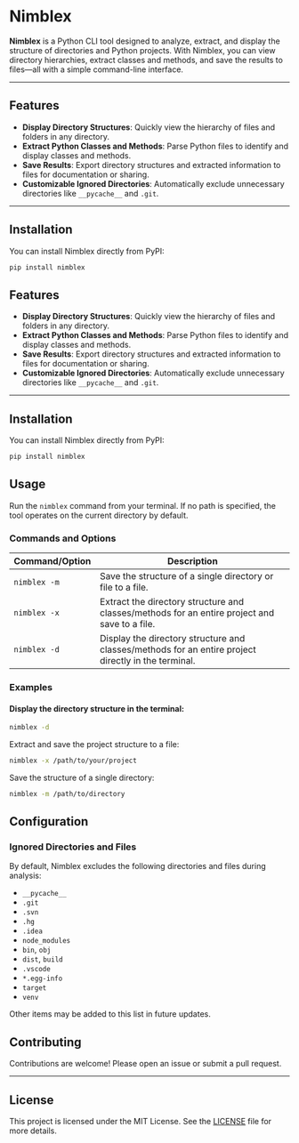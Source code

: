 
# Nimblex

**Nimblex** is a Python CLI tool designed to analyze, extract, and display the structure of directories and Python projects. With Nimblex, you can view directory hierarchies, extract classes and methods, and save the results to files—all with a simple command-line interface.

---

## Features

- **Display Directory Structures**: Quickly view the hierarchy of files and folders in any directory.
- **Extract Python Classes and Methods**: Parse Python files to identify and display classes and methods.
- **Save Results**: Export directory structures and extracted information to files for documentation or sharing.
- **Customizable Ignored Directories**: Automatically exclude unnecessary directories like `__pycache__` and `.git`.

---

## Installation

You can install Nimblex directly from PyPI:

```bash
pip install nimblex
```


## Features

- **Display Directory Structures**: Quickly view the hierarchy of files and folders in any directory.
- **Extract Python Classes and Methods**: Parse Python files to identify and display classes and methods.
- **Save Results**: Export directory structures and extracted information to files for documentation or sharing.
- **Customizable Ignored Directories**: Automatically exclude unnecessary directories like `__pycache__` and `.git`.

---

## Installation

You can install Nimblex directly from PyPI:

```bash
pip install nimblex
```


## Usage

Run the `nimblex` command from your terminal. If no path is specified, the tool operates on the current directory by default.

### Commands and Options
|Command/Option  |Description  |	 
|--|--|
| ‍‍`nimblex -m` | Save the structure of a single directory or file to a file. |
|`nimblex -x`|Extract the directory structure and classes/methods for an entire project and save to a file.|
|`nimblex -d`  | Display the directory structure and classes/methods for an entire project directly in the terminal. |

### Examples

#### Display the directory structure in the terminal:
```bash
nimblex -d
```
Extract and save the project structure to a file:
```bash
nimblex -x /path/to/your/project
```
Save the structure of a single directory:
```bash
nimblex -m /path/to/directory
```
## Configuration

### Ignored Directories and Files

By default, Nimblex excludes the following directories and files during analysis:

-   `__pycache__`
-   `.git`
-   `.svn`
-   `.hg`
-   `.idea`
-   `node_modules`
-   `bin`, `obj`
-   `dist`, `build`
-   `.vscode`
-   `*.egg-info`
-   `target`
-   `venv`

Other items may be added to this list in future updates.

## Contributing

Contributions are welcome! Please open an issue or submit a pull request.

----------

## License

This project is licensed under the MIT License. See the [LICENSE](https://github.com/pezhvak98/Nimblex/blob/main/LICENSE) file for more details.